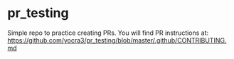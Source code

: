 # pr_testing
Simple repo to practice creating PRs. You will find PR instructions at: https://github.com/yocra3/pr_testing/blob/master/.github/CONTRIBUTING.md
